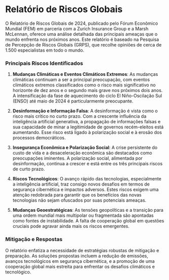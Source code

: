 #  Relatório de Riscos Globais 

O Relatório de Riscos Globais de 2024, publicado pelo Fórum Econômico Mundial (FEM) em parceria com a Zurich Insurance Group e a Marsh McLennan, oferece uma análise detalhada das principais ameaças que o mundo enfrenta nos próximos anos. Este relatório é baseado na Pesquisa de Percepção de Riscos Globais (GRPS), que recolhe opiniões de cerca de 1.500 especialistas em todo o mundo.

### Principais Riscos Identificados

1. **Mudanças Climáticas e Eventos Climáticos Extremos**: As mudanças climáticas continuam a ser a principal preocupação, com eventos climáticos extremos classificados como o risco mais significativo no horizonte de dez anos e o segundo mais grave nos próximos dois anos. A intensificação da fase de aquecimento do ciclo El Niño-Oscilação Sul (ENSO) até maio de 2024 é particularmente preocupante.

2. **Desinformação e Informação Falsa**: A desinformação é vista como o risco mais crítico no curto prazo. Com a crescente influência da inteligência artificial generativa, a propagação de informações falsas e sua capacidade de minar a legitimidade de governos recém-eleitos está aumentando. Esse risco está ligado à polarização social e à erosão dos processos democráticos.

3. **Insegurança Econômica e Polarização Social**: A crise persistente do custo de vida e a desaceleração econômica são destacados como preocupações iminentes. A polarização social, alimentada por desinformação, continua a crescer e está entre os três principais riscos de curto prazo.

4. **Riscos Tecnológicos**: O avanço rápido das tecnologias, especialmente a inteligência artificial, traz consigo novos desafios em termos de segurança cibernética e impactos adversos. Estes riscos exigem uma atenção redobrada para garantir que os benefícios das novas tecnologias não sejam ofuscados por suas potenciais ameaças.

5. **Mudanças Geoestratégicas**: As tensões geopolíticas e a transição para uma ordem mundial mais multipolar ou fragmentada são apontadas como fontes de instabilidade. A falta de cooperação global em questões cruciais pode agravar ainda mais os riscos emergentes.

### Mitigação e Respostas

O relatório enfatiza a necessidade de estratégias robustas de mitigação e preparação. As soluções propostas incluem a redução de emissões, avanços tecnológicos em segurança cibernética, e a promoção de uma cooperação global mais estreita para enfrentar os desafios climáticos e tecnológico.